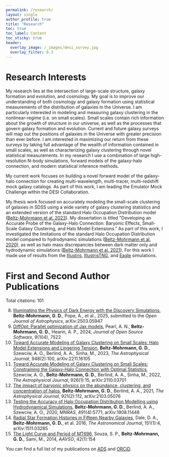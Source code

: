 ```yaml
---
permalink: /research/
layout: single
author_profile: true
title: "Research"
toc: true
toc_label: Content
toc_sticky: true
header:
  overlay_image: /_images/desi_survey.jpg
  overlay_filter: 0.3
---
```


# Research Interests

My research lies at the intersection of large-scale structure, galaxy formation and evolution, and cosmology. My goal is to improve our understanding of both cosmology and galaxy formation using statistical measurements of the distribution of galaxies in the Universe. I am particularly interested in modeling and measuring galaxy clustering in the nonlinear-regime (i.e. on small scales). Small scales contain rich information about the growth of structure in our universe, as well as the processes that govern galaxy formation and evolution. Current and future galaxy surveys will map out the positions of galaxies in the Universe with greater precision than ever before. I am interested in maximizing our return from these surveys by taking full advantage of the wealth of information contained in small scales, as well as characterizing galaxy clustering through novel statistical measurements. In my research I use a combination of large high-resolution N-body simulations, forward models of the galaxy-halo connection, and modern statistical inference methods.

My current work focuses on building a novel forward model of the galaxy-halo connection for creating multi-wavelength, multi-tracer, multi-redshift mock galaxy catalogs. As part of this work, I am leading the Emulator Mock Challenge within the DESI Collaboration.

My thesis work focused on accurately modeling the small-scale clustering of galaxies in SDSS using a wide variety of galaxy clustering statistics and an extended version of the standard Halo Occupation Distribution model ([Beltz-Mohrmann et al. 2023](https://ui.adsabs.harvard.edu/abs/2022arXiv221116105B/abstract)). My dissertation is titled "Developing an Accurate Probe of the Galaxy-Halo Connection: Baryonic Effects, Small-Scale Galaxy Clustering, and Halo Model Extensions." As part of this work, I investigated the limitations of the standard Halo Occupation Distribution model compared to hydrodynamic simulations ([Beltz-Mohrmann et al. 2020](https://ui.adsabs.harvard.edu/abs/2020MNRAS.491.5771B/abstract)), as well as halo mass discrepancies between dark matter only and hydrodynamic simulations ([Beltz-Mohrmann et al. 2021](https://ui.adsabs.harvard.edu/abs/2021arXiv210305076B/abstract)). For this work I made use of results from the [Illustris](https://www.illustris-project.org/), [IllustrisTNG](https://www.tng-project.org/), and [Eagle](http://icc.dur.ac.uk/Eagle/) simulations. 


# First and Second Author Publications

Total citations: 101

8. [Illuminating the Physics of Dark Energy with the Discovery Simulations](https://ui.adsabs.harvard.edu/abs/2025arXiv250305947B/abstract), __Beltz-Mohrmann, G. D.__, Pope, A., et al., 2025, submitted to the _Open Journal of Astrophysics_, arXiv:2503.05947
7. [DiffOpt: Parallel optimization of Jax models](https://joss.theoj.org/papers/10.21105/joss.07522), Pearl, A. N., __Beltz-Mohrmann, G. D.__, Hearin, A. P., 2024, _Journal of Open Source Software_, 9(104), 7522
6. [Toward Accurate Modeling of Galaxy Clustering on Small Scales: Halo Model Extensions and Lingering Tension](https://ui.adsabs.harvard.edu/abs/2023ApJ...948..100B/abstract), __Beltz-Mohrmann, G. D.__, Szewciw, A. O., Berlind, A. A., Sinha, M., 2023, _The Astrophysical Journal_, 948(2):100, arXiv:2211.16105
5. [Toward Accurate Modeling of Galaxy Clustering on Small Scales: Constraining the Galaxy-Halo Connection with Optimal Statistics](https://ui.adsabs.harvard.edu/abs/2022ApJ...926...15S/abstract), Szewciw, A. O., __Beltz-Mohrmann, G. D.__, Berlind, A. A., Sinha, M., 2022, _The Astrophysical Journal_, 926(1):15, arXiv:2110.03701
4. [The impact of baryonic physics on the abundance, clustering, and concentration of halos](https://ui.adsabs.harvard.edu/abs/2021arXiv210305076B/abstract), __Beltz-Mohrmann, G. D.__, Berlind, A. A., 2021, _The Astrophysical Journal_, 921(2):112, arXiv:2103.05076
3. [Testing the Accuracy of Halo Occupation Distribution Modelling using Hydrodynamical Simulations](https://ui.adsabs.harvard.edu/abs/2020MNRAS.491.5771B/abstract), __Beltz-Mohrmann, G. D.__, Berlind, A. A., Szewciw, A. O., 2020, _MNRAS_, 491(4):5771, arXiv:1908.11448
2. [Radial Star Formation Histories in Fifteen Nearby Galaxies](https://ui.adsabs.harvard.edu/abs/2016AJ....151....4D/abstract), Dale, D. A., __Beltz-Mohrmann, G. D.__, et al. 2016, _The Astronomical Journal_, 151(1):4, arXiv:1511.03285
1. [The Light Curve and Period of MT696](https://ui.adsabs.harvard.edu/abs/2014JAVSO..42..154S/abstract), Souza, S. P., __Beltz-Mohrmann, G. D.__, Sami, M., 2014, _AAVSO_, 42(1):154

You can find a full list of my publications on [ADS](https://ui.adsabs.harvard.edu/public-libraries/H-CY2K99TrCPhHy5biZQvA) and [ORCiD](https://orcid.org/0000-0002-4392-8920).

